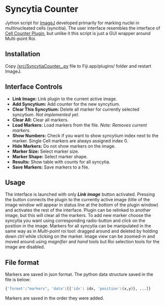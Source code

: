 # Syncytia Counter

Jython script for [ImageJ](https://imagej.net/) developed primarily for marking nuclei in multinucleated cells (syncitia). The user interface resembles the interface of [Cell Counter Plugin](https://imagej.net/plugins/cell-counter), but unlike it this script is just a GUI wrapper around Multi-point Roi.

## Installation

Copy [/src/SyncytiaCounter_.py](https://github.com/melikovk/syncytia-counter-plugin/blob/master/src/SyncytiaCounter_.py) file to Fiji.app/plugins/ folder  and restart ImageJ.

## Interface Controls

- **Link Image:** Link plugin to the current active image.
- **Add Syncytium:** Add counter for the new syncytium.
- **Clear This Syncytium:** Delete all marker for currently selected syncytium. *Not implemented yet.*
- **Clear All:** Clear all markers.
- **Load Markers:** Load markers from the file. *Note: Removes current markers.*
- **Show Numbers:** Check if you want to show syncytium index next to the marker. Single Cell markers are always assigned index 0.
- **Hide Markers:** Do not show markers on the image.
- **Marker Size:** Select marker size.
- **Marker Shape:** Select marker shape.
- **Results:** Show table with counts for all syncytia.
- **Save Markers:** Save markers to a file.

## Usage

The interface is launched with only ***Link image*** button activated. Pressing the button connects the plugin to the currently active image (title of the image window will appear in status line at the bottom of the plugin window) and activates the rest of the interface. Plugin can be relinked to another image, but this will clear all the markers. To add new marker choose the syncytia you want using corresponding radio-button and click on the position in the image. Markers for all syncytia can be manipulated in the same way  as in *Multi-point* roi tool: dragged around and deleted by holding down *ctrl* while clicking on the marker. Image view can be zoomed-in and moved around using *magnifier* and *hand* tools but Roi selection tools for the image are disabled.

## File format

Markers are saved in json format. The python data structure saved in the file is below:

```python
{'format':"markers", 'data':[{'idx': idx, 'position':(x,y)}, ...]}
```

Markers are saved in the order they were added.
